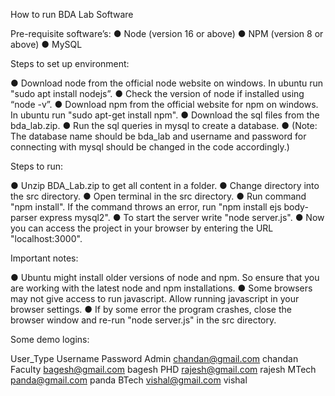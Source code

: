 How to run BDA Lab Software


Pre-requisite software’s:
●	Node (version 16 or above)
●	NPM (version 8 or above)
●	MySQL


Steps to set up environment:

●	Download node from the official node website on windows. In ubuntu run "sudo apt install nodejs”.
●	Check the version of node if installed using “node -v”.
●	Download npm from the official website for npm on windows. In ubuntu run "sudo apt-get install npm".
●	Download the sql files from the bda_lab.zip.
●	Run the sql queries in mysql to create a database.
●	(Note: The database name should be bda_lab and username and password for connecting with mysql should be changed in the code accordingly.)


Steps to run:

●	Unzip BDA_Lab.zip to get all content in a folder.
●	Change directory into the src directory.
●	Open terminal in the src directory.
●	Run command "npm install". If the command throws an error, run "npm install ejs body-parser express mysql2".
●	To start the server write "node server.js".
●	Now you can access the project in your browser by entering the URL "localhost:3000".

Important notes:

●	Ubuntu might install older versions of node and npm. So ensure that you are working with the latest node and npm installations.
●	Some browsers may not give access to run javascript. Allow running javascript in your browser settings.
●	If by some error the program crashes, close the browser window and re-run "node server.js" in the src directory.




Some demo logins:

User_Type	Username	Password
Admin	chandan@gmail.com	chandan
Faculty	bagesh@gmail.com	bagesh
PHD	rajesh@gmail.com	rajesh
MTech	panda@gmail.com	panda
BTech	vishal@gmail.com	vishal

